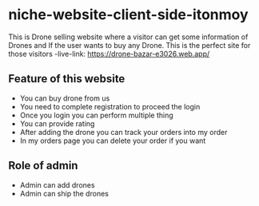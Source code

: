 # niche-website-client-side-itonmoy
This is Drone selling website where a visitor can get some information of Drones and If the user wants to buy any Drone. This is the perfect site for those visitors
-live-link: https://drone-bazar-e3026.web.app/




## Feature of this website
- You can buy drone from us 
- You need to complete registration to proceed the login
- Once you login you can perform multiple thing 
- You can provide rating 
- After adding the drone you can track your orders into my order
- In my orders page you can delete your order if you want
## Role of admin 
- Admin can add drones 
- Admin can ship the drones 
